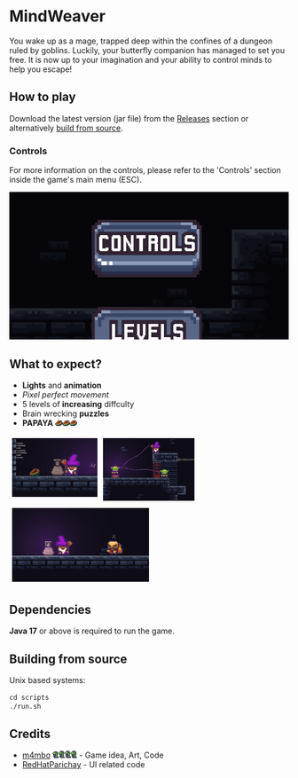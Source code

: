 
# MindWeaver

You wake up as a mage, trapped deep within the confines of a dungeon ruled by goblins. Luckily, your butterfly companion has managed to set you free. It is now up to your imagination and your ability to control minds to help you escape!

## How to play

Download the latest version (jar file) from the [Releases](https://github.com/m4mbo/mind-weaver/releases) section or alternatively [build from source](#building-from-source).

### Controls

For more information on the controls, please refer to the 'Controls' section inside the game's main menu (ESC).

![controls](assets/github/controls.png)

## What to expect?

* **Lights** and **animation** 
* *Pixel perfect movement*
* 5 levels of **increasing** diffculty 
* Brain wrecking **puzzles** 
* **PAPAYA** ![ppy](assets/Items/papaya.png)![ppy](assets/Items/papaya.png)![ppy](assets/Items/papaya.png)

<div style="display: flex; justify-content: center;">
    <div style="flex: 0 1 auto; padding: 5px;">
        <img src="assets/github/papaya.png" style="width: 100%;" />
    </div>
    <div style="flex: 0 1 auto; padding: 5px;">
        <img src="assets/github/puzzles.png" style="width: 50%;" />
    </div>
</div>

<div style="display: flex; justify-content: center;">
    <div style="flex: 0 1 auto; padding: 5px;">
        <img src="assets/github/lights.png" style="width: 50%;" />
    </div>
</div>






## Dependencies

**Java 17** or above is required to run the game.

## Building from source 

Unix based systems:

```
cd scripts
./run.sh
```

## Credits

* [m4mbo](https://github.com/m4mbo) ![ppy](assets/Items/bug.png) - Game idea, Art, Code
* [RedHatParichay](https://github.com/RedHatParichay) - UI related code


